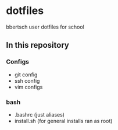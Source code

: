 # dotfiles
bbertsch user dotfiles for school

## In this repository
### Configs
- git config
- ssh config 
- vim configs

### bash
- .bashrc (just aliases)
- install.sh (for general installs ran as root)